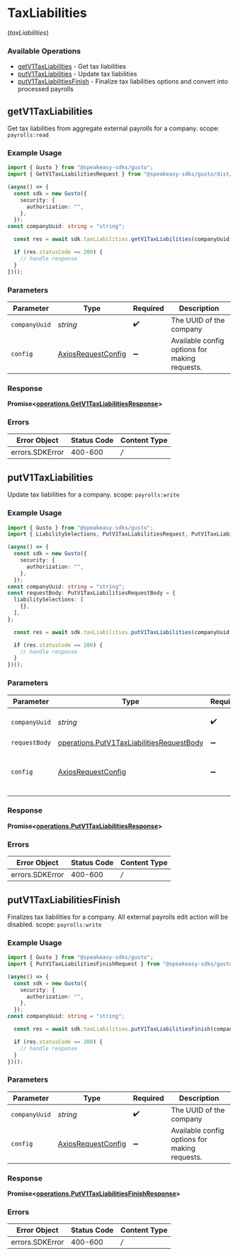 # TaxLiabilities
(*taxLiabilities*)

### Available Operations

* [getV1TaxLiabilities](#getv1taxliabilities) - Get tax liabilities
* [putV1TaxLiabilities](#putv1taxliabilities) - Update tax liabilities
* [putV1TaxLiabilitiesFinish](#putv1taxliabilitiesfinish) - Finalize tax liabilities options and convert into processed payrolls

## getV1TaxLiabilities

Get tax liabilities from aggregate external payrolls for a company.
scope: `payrolls:read`

### Example Usage

```typescript
import { Gusto } from "@speakeasy-sdks/gusto";
import { GetV1TaxLiabilitiesRequest } from "@speakeasy-sdks/gusto/dist/sdk/models/operations";

(async() => {
  const sdk = new Gusto({
    security: {
      authorization: "",
    },
  });
const companyUuid: string = "string";

  const res = await sdk.taxLiabilities.getV1TaxLiabilities(companyUuid);

  if (res.statusCode == 200) {
    // handle response
  }
})();
```

### Parameters

| Parameter                                                    | Type                                                         | Required                                                     | Description                                                  |
| ------------------------------------------------------------ | ------------------------------------------------------------ | ------------------------------------------------------------ | ------------------------------------------------------------ |
| `companyUuid`                                                | *string*                                                     | :heavy_check_mark:                                           | The UUID of the company                                      |
| `config`                                                     | [AxiosRequestConfig](https://axios-http.com/docs/req_config) | :heavy_minus_sign:                                           | Available config options for making requests.                |


### Response

**Promise<[operations.GetV1TaxLiabilitiesResponse](../../sdk/models/operations/getv1taxliabilitiesresponse.md)>**
### Errors

| Error Object    | Status Code     | Content Type    |
| --------------- | --------------- | --------------- |
| errors.SDKError | 400-600         | */*             |

## putV1TaxLiabilities

Update tax liabilities for a company.
  scope: `payrolls:write`

### Example Usage

```typescript
import { Gusto } from "@speakeasy-sdks/gusto";
import { LiabilitySelections, PutV1TaxLiabilitiesRequest, PutV1TaxLiabilitiesRequestBody } from "@speakeasy-sdks/gusto/dist/sdk/models/operations";

(async() => {
  const sdk = new Gusto({
    security: {
      authorization: "",
    },
  });
const companyUuid: string = "string";
const requestBody: PutV1TaxLiabilitiesRequestBody = {
  liabilitySelections: [
    {},
  ],
};

  const res = await sdk.taxLiabilities.putV1TaxLiabilities(companyUuid, requestBody);

  if (res.statusCode == 200) {
    // handle response
  }
})();
```

### Parameters

| Parameter                                                                                                     | Type                                                                                                          | Required                                                                                                      | Description                                                                                                   |
| ------------------------------------------------------------------------------------------------------------- | ------------------------------------------------------------------------------------------------------------- | ------------------------------------------------------------------------------------------------------------- | ------------------------------------------------------------------------------------------------------------- |
| `companyUuid`                                                                                                 | *string*                                                                                                      | :heavy_check_mark:                                                                                            | The UUID of the company                                                                                       |
| `requestBody`                                                                                                 | [operations.PutV1TaxLiabilitiesRequestBody](../../../sdk/models/operations/putv1taxliabilitiesrequestbody.md) | :heavy_minus_sign:                                                                                            | N/A                                                                                                           |
| `config`                                                                                                      | [AxiosRequestConfig](https://axios-http.com/docs/req_config)                                                  | :heavy_minus_sign:                                                                                            | Available config options for making requests.                                                                 |


### Response

**Promise<[operations.PutV1TaxLiabilitiesResponse](../../sdk/models/operations/putv1taxliabilitiesresponse.md)>**
### Errors

| Error Object    | Status Code     | Content Type    |
| --------------- | --------------- | --------------- |
| errors.SDKError | 400-600         | */*             |

## putV1TaxLiabilitiesFinish

Finalizes tax liabilities for a company. All external payrolls edit action will be disabled.
  scope: `payrolls:write`

### Example Usage

```typescript
import { Gusto } from "@speakeasy-sdks/gusto";
import { PutV1TaxLiabilitiesFinishRequest } from "@speakeasy-sdks/gusto/dist/sdk/models/operations";

(async() => {
  const sdk = new Gusto({
    security: {
      authorization: "",
    },
  });
const companyUuid: string = "string";

  const res = await sdk.taxLiabilities.putV1TaxLiabilitiesFinish(companyUuid);

  if (res.statusCode == 200) {
    // handle response
  }
})();
```

### Parameters

| Parameter                                                    | Type                                                         | Required                                                     | Description                                                  |
| ------------------------------------------------------------ | ------------------------------------------------------------ | ------------------------------------------------------------ | ------------------------------------------------------------ |
| `companyUuid`                                                | *string*                                                     | :heavy_check_mark:                                           | The UUID of the company                                      |
| `config`                                                     | [AxiosRequestConfig](https://axios-http.com/docs/req_config) | :heavy_minus_sign:                                           | Available config options for making requests.                |


### Response

**Promise<[operations.PutV1TaxLiabilitiesFinishResponse](../../sdk/models/operations/putv1taxliabilitiesfinishresponse.md)>**
### Errors

| Error Object    | Status Code     | Content Type    |
| --------------- | --------------- | --------------- |
| errors.SDKError | 400-600         | */*             |
